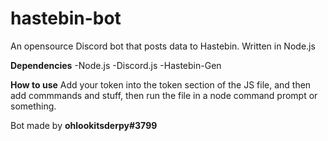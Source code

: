 # hastebin-bot
An opensource Discord bot that posts data to Hastebin.
Written in Node.js

**Dependencies**
-Node.js
-Discord.js
-Hastebin-Gen

**How to use**
Add your token into the token section of the JS file, and then add commmands and stuff, then run the file in a node command prompt or something.

Bot made by **ohlookitsderpy#3799**
